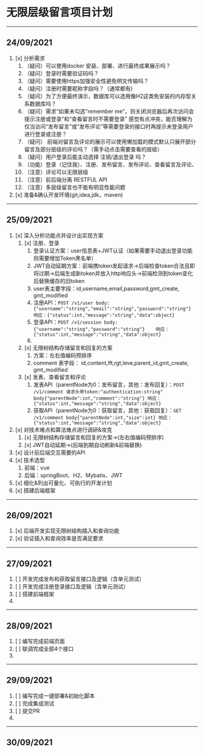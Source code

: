 # 无限层级留言项目计划

---
## 24/09/2021
1. [x] 分析需求
   1. （疑问）可以使用docker 安装、部署、进行最终成果展示吗？
   2. （疑问）登录时需要验证码吗？
   3. （疑问）需要使用https加强安全性避免明文传输吗？
   4. （疑问）注册时需要昵称字段吗？（通常都有)
   5. （疑问）为了方便最终演示，数据库可以选用像H2这类免安装的内存型关系数据库吗？
   6. （疑问）需求“如果未勾选”remember me”，则关闭浏览器后再次访问会提示注册或登录”和“查看留言时不需要登录” 感觉有点冲突，能否理解为仅当访问“发布留言”或“发布评论”等需要登录的接口时再提示未登录用户进行登录或注册？
   7. （疑问） 前端对留言及评论的展示可以使用懒加载的模式默认只展开部分留言及部分层级的评论吗？（需手动点击需要查看的层级）
   8. （疑问）用户登录后能主动选择 注销/退出登录 吗？
   9. （功能）登录（记住我）、注册、发布留言、发布评论、查看留言及评论、
   10. （注意）评论可以无限层级
   11. （注意）前后端分离 RESTFUL API
   12. （注意）多层级留言也不能有明显性能问题
4. [x] 准备&确认开发环境(git,idea,jdk，maven)

---
## 25/09/2021
1. [x] 深入分析功能点并设计出实现方案
   1. [x] 注册、登录
      1. 登录认证方案：user信息表+JWT认证（如果需要手动退出登录功能则需要增加Token黑名单）
      2. JWT自动延期方案：前端携token发起请求->后端检查token合法且即将过期->后端生成新token并放入http响应头->前端检测到token变化后替换缓存的旧token
      3. user表主要字段：id,username,email,password,gmt_create, gmt_modified
      4. 注册API：`POST /v1/user body:{"username":"string","email":"string","password":"string"} 响应：{"status":int,"message":"string","data":object}`
      5. 登录API：`POST /v1/session body:{"username":"string","password":"string"}    响应：{"status":int,"message":"string","data":object} `
      6. 
   2. [x] 无限树结构存储留言和回复的方案
      1. 方案：左右值编码预排序
      2. comment 表字段： id,content,lft,rgt,leve,parent_id,gmt_create, gmt_modified
   3. [x] 发表、查看留言和评论
      1. 发表API（parentNode为0：发布留言，其他：发布回复）：`POST /v1/comment 请求头带token:"authentication:string" body{"parentNode":int,"comment":"string"} 响应：{"status":int,"message":"string","data":object}` 
      2. 获取API（parentNode为0：获取留言，其他：获取回复）：`GET /v1/comment body{"parentNode":int,"size":int} 响应：{"status":int,"message":"string","data":object}`
2. [x] 对技术难点和算法难点进行调研&攻克
      1. [x] 无限树结构存储留言和回复的方案->(左右值编码预排序)
      2. [x] JWT自动延期->(后端到期自动刷新&前端替换)
3. [x] 设计前后端交互需要的API
4. [x] 技术选型
   1. 前端：vue
   2. 后端：springBoot、H2、Mybatis、JWT
5. [x] 细化&列出可量化、可执行的开发计划
6. [x] 搭建后端框架

---
## 26/09/2021
1. [x] 后端开发实现无限树结构插入和查询功能
2. [x] 验证插入和查询效率是否满足要求
---
## 27/09/2021
1. [ ] 开发完成发布和获取留言接口及逻辑（含单元测试）
2. [ ] 开发完成注册登录接口及逻辑（含单元测试）
3. [ ] 搭建前端框架
4. 
---
## 28/09/2021
1. [ ] 编写完成前端页面
2. [ ] 联调完成全部4个接口
3. 
---
## 29/09/2021
1. [ ] 编写完成一键部署&初始化脚本
2. [ ] 完成集成测试
3. [ ] 提交PR
4. 
---
## 30/09/2021
